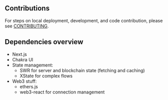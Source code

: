 ## Contributions

For steps on local deployment, development, and code contribution, please see [CONTRIBUTING](./CONTRIBUTING.md).

## Dependencies overview

- Next.js
- Chakra UI
- State management:
  - SWR for server and blockchain state (fetching and caching)
  - XState for complex flows
- Web3 stuff:
  - ethers.js
  - web3-react for connection management
